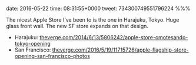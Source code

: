 date: 2016-05-22
time: 08:31:55+0000
tweet: 734300749551796224
%%%

The nicest Apple Store I’ve been to is the one in Harajuku, Tokyo. Huge glass front wall. The new SF store expands on that design.

- Harajuku: [theverge.com/2014/6/13/5806242/apple-store-omotesando-tokyo-opening](http://www.theverge.com/2014/6/13/5806242/apple-store-omotesando-tokyo-opening)
- San Francisco: [theverge.com/2016/5/19/11715726/apple-flagship-store-opening-san-francisco-photos](http://www.theverge.com/2016/5/19/11715726/apple-flagship-store-opening-san-francisco-photos)
